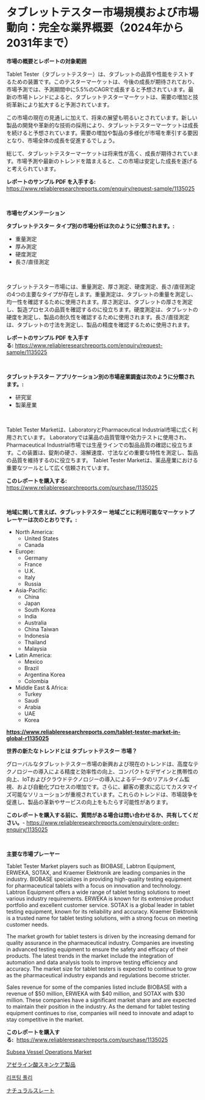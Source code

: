 <p><h1>タブレットテスター市場規模および市場動向：完全な業界概要（2024年から2031年まで）</h1></p><p><strong>市場の概要とレポートの対象範囲</strong></p>
<p><p>Tablet Tester（タブレットテスター）は、タブレットの品質や性能をテストするための装置です。このテスターマーケットは、今後の成長が期待されており、市場予測では、予測期間中に5.5%のCAGRで成長すると予想されています。最新の市場トレンドによると、タブレットテスターマーケットは、需要の増加と技術革新により拡大すると予測されています。</p><p>この市場の現在の見通しに加えて、将来の展望も明るいとされています。新しい製品の開発や革新的な技術の採用により、タブレットテスターマーケットは成長を続けると予想されています。需要の増加や製品の多様化が市場を牽引する要因となり、市場全体の成長を促進するでしょう。</p><p>総じて、タブレットテスターマーケットは将来性が高く、成長が期待されています。市場予測や最新のトレンドを踏まえると、この市場は安定した成長を遂げると考えられています。</p></p>
<p><strong>レポートのサンプル PDF を入手する:</strong> <a href="https://www.reliableresearchreports.com/enquiry/request-sample/1135025">https://www.reliableresearchreports.com/enquiry/request-sample/1135025</a></p>
<p>&nbsp;</p>
<p><strong>市場セグメンテーション</strong></p>
<p><strong>タブレットテスター タイプ別の市場分析は次のように分類されます。:</strong></p>
<p><ul><li>重量測定</li><li>厚み測定</li><li>硬度測定</li><li>長さ/直径測定</li></ul></p>
<p>&nbsp;</p>
<p><p>タブレットテスター市場には、重量測定、厚さ測定、硬度測定、長さ/直径測定の4つの主要なタイプが存在します。重量測定は、タブレットの重量を測定し、均一性を確認するために使用されます。厚さ測定は、タブレットの厚さを測定し、製造プロセスの品質を確認するのに役立ちます。硬度測定は、タブレットの硬度を測定し、製品の耐久性を確認するために使用されます。長さ/直径測定は、タブレットの寸法を測定し、製品の精度を確認するために使用されます。</p></p>
<p><strong>レポートのサンプル PDF を入手する:</strong>&nbsp;<a href="https://www.reliableresearchreports.com/enquiry/request-sample/1135025">https://www.reliableresearchreports.com/enquiry/request-sample/1135025</a></p>
<p>&nbsp;</p>
<p><strong> タブレットテスター アプリケーション別の市場産業調査は次のように分類されます。:</strong></p>
<p><ul><li>研究室</li><li>製薬産業</li></ul></p>
<p>&nbsp;</p>
<p><p>Tablet Tester Marketは、LaboratoryとPharmaceutical Industrial市場に広く利用されています。 Laboratoryでは薬品の品質管理や効力テストに使用され、Pharmaceutical Industrial市場では生産ラインでの製品品質の確認に役立ちます。この装置は、錠剤の硬さ、溶解速度、寸法などの重要な特性を測定し、製品の品質を維持するのに役立ちます。 Tablet Tester Marketは、薬品産業における重要なツールとして広く信頼されています。</p></p>
<p><strong>このレポートを購入する:</strong>&nbsp; <a href="https://www.reliableresearchreports.com/purchase/1135025">https://www.reliableresearchreports.com/purchase/1135025</a></p>
<p>&nbsp;</p>
<p><strong>地域に関して言えば、タブレットテスター 地域ごとに利用可能なマーケットプレーヤーは次のとおりです。:</strong></p>
<p><ul>
    <li>
        North America:
        <ul>
            <li>United States</li>
            <li>Canada</li>
        </ul>
    </li>
    <li>
        Europe:
        <ul>
            <li>Germany</li>
            <li>France</li>
            <li>U.K.</li>
            <li>Italy</li>
            <li>Russia</li>
        </ul>
    </li>
    <li>
        Asia-Pacific:
        <ul>
            <li>China</li>
            <li>Japan</li>
            <li>South Korea</li>
            <li>India</li>
            <li>Australia</li>
            <li>China Taiwan</li>
            <li>Indonesia</li>
            <li>Thailand</li>
            <li>Malaysia</li>
        </ul>
    </li>
    <li>
        Latin America:
        <ul>
            <li>Mexico</li>
            <li>Brazil</li>
            <li>Argentina Korea</li>
            <li>Colombia</li>
        </ul>
    </li>
    <li>
        Middle East & Africa:
        <ul>
            <li>Turkey</li>
            <li>Saudi</li>
            <li>Arabia</li>
            <li>UAE</li>
            <li>Korea</li>
        </ul>
    </li>
    </ul></p>
<p><strong><a href="https://www.reliableresearchreports.com/tablet-tester-market-in-global-r1135025">https://www.reliableresearchreports.com/tablet-tester-market-in-global-r1135025</a></strong>&nbsp;</p>
<p><strong>世界の新たなトレンドとは タブレットテスター 市場？</strong></p>
<p><p>グローバルなタブレットテスター市場の新興および現在のトレンドは、高度なテクノロジーの導入による精度と効率性の向上、コンパクトなデザインと携帯性の向上、IoTおよびクラウドテクノロジーの導入によるデータのリアルタイム監視、および自動化プロセスの増加です。さらに、顧客の要求に応じてカスタマイズ可能なソリューションが重視されています。これらのトレンドは、市場競争を促進し、製品の革新やサービスの向上をもたらす可能性があります。</p></p>
<p><strong>このレポートを購入する前に、質問がある場合は問い合わせるか、共有してください。</strong>- <a href="https://www.reliableresearchreports.com/enquiry/pre-order-enquiry/1135025">https://www.reliableresearchreports.com/enquiry/pre-order-enquiry/1135025</a></p>
<p>&nbsp;</p>
<p><strong>主要な市場プレーヤー</strong></p>
<p><p>Tablet Tester Market players such as BIOBASE, Labtron Equipment, ERWEKA, SOTAX, and Kraemer Elektronik are leading companies in the industry. BIOBASE specializes in providing high-quality testing equipment for pharmaceutical tablets with a focus on innovation and technology. Labtron Equipment offers a wide range of tablet testing solutions to meet various industry requirements. ERWEKA is known for its extensive product portfolio and excellent customer service. SOTAX is a global leader in tablet testing equipment, known for its reliability and accuracy. Kraemer Elektronik is a trusted name for tablet testing solutions, with a strong focus on meeting customer needs.</p><p>The market growth for tablet testers is driven by the increasing demand for quality assurance in the pharmaceutical industry. Companies are investing in advanced testing equipment to ensure the safety and efficacy of their products. The latest trends in the market include the integration of automation and data analysis tools to improve testing efficiency and accuracy. The market size for tablet testers is expected to continue to grow as the pharmaceutical industry expands and regulations become stricter.</p><p>Sales revenue for some of the companies listed include BIOBASE with a revenue of $50 million, ERWEKA with $40 million, and SOTAX with $30 million. These companies have a significant market share and are expected to maintain their position in the industry. As the demand for tablet testing equipment continues to rise, companies will need to innovate and adapt to stay competitive in the market.</p></p>
<p><strong>このレポートを購入する:</strong>&nbsp;&nbsp;<a href="https://www.reliableresearchreports.com/purchase/1135025">https://www.reliableresearchreports.com/purchase/1135025</a></p>
<p><p><a href="https://github.com/Whitneyboyettebo9kiw7yr13/Market-Research-Report-List-2/blob/main/subsea-vessel-operations-market.md">Subsea Vessel Operations Market</a></p><p><a href="https://github.com/lababdou/Market-Research-Report-List-3/blob/main/354873026169.md">アゼライン酸スキンケア製品</a></p><p><a href="https://github.com/sammyUltyylrich9067856/Market-Research-Report-List-1/blob/main/760077724330.md">리프팅 풀리</a></p><p><a href="https://github.com/bevdtkn4419963/Market-Research-Report-List-1/blob/main/177072126170.md">ナチュラルスレート</a></p></p>